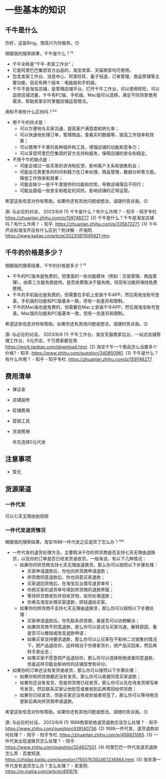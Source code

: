 # 一些基本的知识

## 千牛是什么

你好，这是Bing。很高兴为你服务。😊

根据我的搜索结果，千牛是什么？¹²

- 千牛全称是“千牛-卖家工作台”；
- 它是阿里巴巴集团官方出品的，淘宝卖家、天猫商家均可使用。
- 包含卖家工作台、消息中心、阿里旺旺、量子恒道、订单管理、商品管理等主要功能，目前有两个版本：电脑版和手机版。
- 千牛不是淘宝店铺，是管理店铺平台，打开千牛工作台，可以使用旺旺，可以监控店铺流量，千牛有PC版、手机版、Mac版可以选择，满足不同场景使用需求，帮助卖家实时掌握店铺运营情况。

用和不用有什么区别吗？²³

- 用千牛的优点是：
  - 可以方便地与买家沟通，提高客户满意度和转化率；
  - 可以快速地处理订单，管理商品，查看实时数据等，提高工作效率和效果；
  - 可以使用千牛里的各种插件和工具，增强店铺的功能和竞争力；
  - 可以享受阿里巴巴集团的官方支持和服务，保障店铺的安全和稳定。
- 不用千牛的缺点是：
  - 可能会错过一些买家的咨询和反馈，影响客户关系和销售机会；
  - 可能会花费更多的时间和精力在订单处理，商品管理，数据分析等方面，降低工作效率和效果；
  - 可能会缺少一些千牛里提供的功能和优势，导致店铺落后于同行；
  - 可能会面临一些安全和稳定的风险，影响店铺的正常运营。

希望这些信息对你有帮助。如果你还有其他问题或想法，请随时告诉我。😊

源: 与必应的对话， 2023/6/8
(1) 千牛是什么？有什么作用？ - 知乎 - 知乎专栏. https://zhuanlan.zhihu.com/p/159748277.
(2) 千牛是什么？千牛是淘宝店铺吗？有什么作用？ - 知乎. https://zhuanlan.zhihu.com/p/335673271.
(3) 千牛开店和淘宝开店有什么区别？附详解 - 开淘网. https://www.kaitao.cn/article/20220811095821.htm.

## 千牛的价格是多少？

根据我的搜索结果，千牛的价格是多少？¹²

- 千牛的PC版本是免费的，但里面的一些功能模块（例如：交易管理、商品管理），由第三方服务商提供。是否收费取决于服务商，但现有功能将保持免费使用。
- 千牛的手机版也是免费的，但需要在手机上安装千牛APP，然后用淘宝账号登录。手机版的功能和PC版基本一致，但有一些差异和限制。
- 千牛的Mac版也是免费的，但需要在Mac上安装千牛APP，然后用淘宝账号登录。Mac版的功能和PC版基本一致，但有一些差异和限制。

希望这些信息对你有帮助。如果你还有其他问题或想法，请随时告诉我。😊

源: 与必应的对话， 2023/6/8
(1) 千牛工作台，淘宝天猫商家后台，一站式店铺管理工作台，0元开店，千万商家都在用. https://work.taobao.com/download.html.
(2) 淘宝千牛一个商品怎么设置多个价格? - 知乎. https://www.zhihu.com/question/340850961.
(3) 千牛是什么？有什么作用？ - 知乎 - 知乎专栏. https://zhuanlan.zhihu.com/p/159748277.

## 费用清单

- 保证金
- 店铺装修
- 旺铺费用
- 营销工具
- 货源费用

  优先选择0元代发

## 注意事项

- 暂无

## 货源渠道

### 一件代发

可以七天无理由拍视频

### 一件代发退货情况

根据我的搜索结果，淘宝1688一件代发之后退货了怎么办？¹²³

- 一件代发的退货处理方法，主要取决于你的供货商是否支持七天无理由退换货，以及你的订单是否已经发货或收货。一般来说，有以下几种情况：
  - 如果你的供货商支持七天无理由退换货，那么你可以按照以下步骤处理：
    - 买家申请退款后，你也向供货商申请退款；
    - 供货商同意退款后，你也同意买家退款；
    - 买家退回货物后，在淘宝后台填写退货单号；
    - 你把买家的退货单号填到供货商的退款界面；
    - 等待供货商收到并验收货物，给你处理退款；
    - 你再去淘宝处理买家退款，把钱退给买家。
  - 如果你的供货商不支持七天无理由退换货，那么你可以按照以下步骤处理：
    - 买家申请退款后，你先联系供货商，看是否可以协商解决；
    - 如果供货商不同意退款，那么你可以尝试与买家沟通，解释原因，看是否可以撤销或改变退款申请；
    - 如果买家坚持要求退款，那么你可以让买家在不影响二次销售的情况下，把产品退给你，这样相当于你用拿货价，把产品买回来，然后再转手卖出去；
    - 如果买家不愿意把产品退给你，那么你可以选择拒绝或者同意退款，但是这样可能会影响你的店铺信誉和评分。
- 如果你的订单还没有发货或收货，那么你可以按照以下步骤处理：
  - 如果你和供货商都还没有发货，那么你可以直接同意买家退款；
  - 如果你还没有发货，但是供货商已经发货，那么你可以先在待发货填写单号发货，然后联系买家让他拒签或者收到后再寄回给供货商；
  - 如果你已经发货，但是买家还没有收到或者拒签了，那么你可以等待物流更新后再向供货商申请退款。

希望这些信息对你有帮助。如果你还有其他问题或想法，请随时告诉我。😊

源: 与必应的对话， 2023/6/8
(1) 1688商家拒绝退货退款应该怎么处理？ - 知乎. https://www.zhihu.com/question/439140736.
(2) 1688一件代发，退货退款如何处理？ - 知乎 - 知乎专栏. https://zhuanlan.zhihu.com/p/458831065.
(3) 一件代发出现退换货怎么处理？ - 知乎. https://www.zhihu.com/question/324637551.
(4) 阿里巴巴一件代发退货退款怎么弄 - 百度知道. https://zhidao.baidu.com/question/755076392467236564.html.
(5) 淘货源一件代发有退货怎么办？怎么处理？ - 卖家网. https://m.maijia.com/article/491976.


